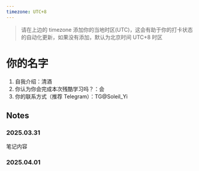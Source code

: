 ```yaml
---
timezone: UTC+8
---
```


> 请在上边的 timezone 添加你的当地时区(UTC)，这会有助于你的打卡状态的自动化更新，如果没有添加，默认为北京时间 UTC+8 时区


# 你的名字

1. 自我介绍：清酒
2. 你认为你会完成本次残酷学习吗？：会
3. 你的联系方式（推荐 Telegram）：TG@Soleil_Yi

## Notes

<!-- Content_START -->

### 2025.03.31

笔记内容

### 2025.04.01

<!-- Content_END -->
